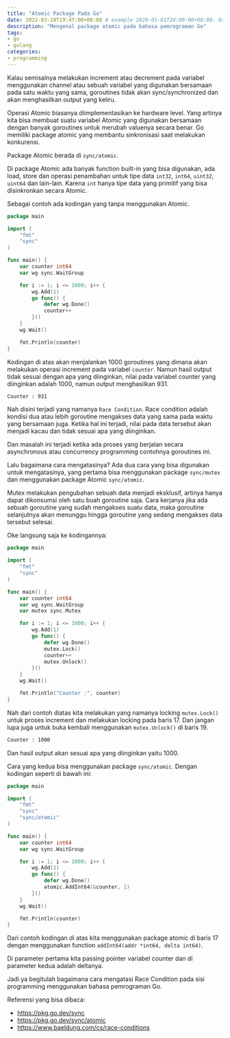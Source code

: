 ```yaml
---
title: "Atomic Package Pada Go"
date: 2022-03-18T19:47:00+08:00 # example 2020-01-01T24:00:00+08:00. Date should be the current time! you need insert it manually.
description: "Mengenal package atomic pada bahasa pemrograman Go"
tags:
- go
- golang
categories:
- programming
---
```


Kalau semisalnya melakukan increment atau decrement pada variabel menggunakan channel atau sebuah variabel yang digunakan bersamaan pada satu waktu yang sama, goroutines tidak akan sync/synchronized dan akan menghasilkan output yang keliru.

Operasi Atomic biasanya diimplementasikan ke hardware level. Yang artinya kita bisa membuat suatu variabel Atomic yang digunakan bersamaan dengan banyak goroutines untuk merubah valuenya secara benar. Go memiliki package atomic yang membantu sinkronisasi saat melakukan konkurensi.

Package Atomic berada di `sync/atomic`.

Di package Atomic ada banyak function built-in yang bisa digunakan, ada load, store dan operasi penambahan untuk tipe data `int32`, `int64`, `uint32`, `uint64` dan lain-lain. Karena `int` hanya tipe data yang primitif yang bisa disinkronkan secara Atomic.

Sebagai contoh ada kodingan yang tanpa menggunakan Atomic.

```go
package main

import (
	"fmt"
	"sync"
)

func main() {
	var counter int64
	var wg sync.WaitGroup

	for i := 1; i <= 1000; i++ {
		wg.Add(1)
		go func() {
			defer wg.Done()
			counter++
		}()
	}
	wg.Wait()

	fmt.Println(counter)
}
```

Kodingan di atas akan menjalankan 1000 goroutines yang dimana akan melakukan operasi increment pada variabel `counter`. Namun hasil output tidak sesuai dengan apa yang diinginkan, nilai pada variabel counter yang diinginkan adalah 1000, namun output menghasilkan 931.

```bash
Counter : 931
```

Nah disini terjadi yang namanya `Race Condition`. Race condition adalah kondisi dua atau lebih goroutine mengakses data yang sama pada waktu yang bersamaan juga. Ketika hal ini terjadi, nilai pada data tersebut akan menjadi kacau dan tidak sesuai apa yang diinginkan.

Dan masalah ini terjadi ketika ada proses yang berjalan secara asynchronous atau concurrency programming contohnya goroutines ini.

Lalu bagaimana cara mengatasinya? Ada dua cara yang bisa digunakan untuk mengatasinya, yang pertama bisa menggunakan package `sync/mutex` dan menggunakan package Atomic `sync/atomic`.

Mutex melakukan pengubahan sebuah data menjadi eksklusif, artinya hanya dapat dikonsumsi oleh satu buah goroutine saja. Cara kerjanya jika ada sebuah goroutine yang sudah mengakses suatu data, maka goroutine selanjutnya akan menunggu hingga goroutine yang sedang mengakses data tersebut selesai.

Oke langsung saja ke kodingannya:

```go
package main

import (
	"fmt"
	"sync"
)

func main() {
	var counter int64
	var wg sync.WaitGroup
	var mutex sync.Mutex

	for i := 1; i <= 1000; i++ {
		wg.Add(1)
		go func() {
			defer wg.Done()
			mutex.Lock()
			counter++
			mutex.Unlock()
		}()
	}
	wg.Wait()

	fmt.Println("Counter :", counter)
}
```

Nah dari contoh diatas kita melakukan yang namanya locking `mutex.Lock()` untuk proses increment dan melakukan locking pada baris 17. Dan jangan lupa juga untuk buka kembali menggunakan `mutex.Unlock()` di baris 19.

```bash
Counter : 1000
```

Dan hasil output akan sesuai apa yang diinginkan yaitu 1000.

Cara yang kedua bisa menggunakan package `sync/atomic`. Dengan kodingan seperti di bawah ini:

```go
package main

import (
	"fmt"
	"sync"
	"sync/atomic"
)

func main() {
	var counter int64
	var wg sync.WaitGroup

	for i := 1; i <= 1000; i++ {
		wg.Add(1)
		go func() {
			defer wg.Done()
			atomic.AddInt64(&counter, 1)
		}()
	}
	wg.Wait()

	fmt.Println(counter)
}
```

Dari contoh kodingan di atas kita menggunakan package atomic di baris 17 dengan menggunakan function `addInt64(addr *int64, delta int64)`.

Di parameter pertama kita passing pointer variabel counter dan di parameter kedua adalah deltanya.

Jadi ya begitulah bagaimana cara mengatasi Race Condition pada sisi programming menggunakan bahasa pemrograman Go.

Referensi yang bisa dibaca:
- https://pkg.go.dev/sync
- https://pkg.go.dev/sync/atomic
- https://www.baeldung.com/cs/race-conditions